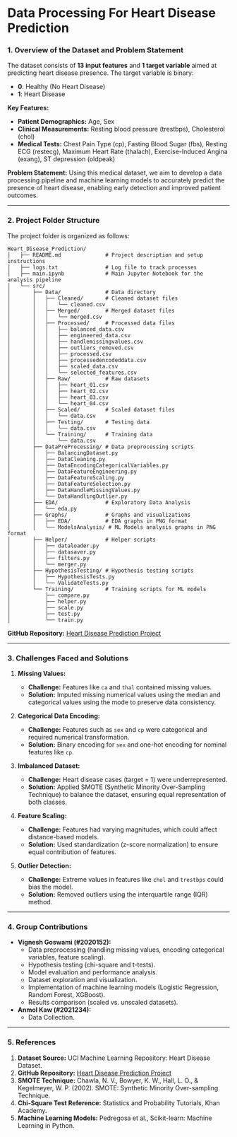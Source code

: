 # **Data Processing For Heart Disease Prediction**


### **1. Overview of the Dataset and Problem Statement**
The dataset consists of **13 input features** and **1 target variable** aimed at predicting heart disease presence. The target variable is binary:
- **0**: Healthy (No Heart Disease)
- **1**: Heart Disease

**Key Features:**
- **Patient Demographics:** Age, Sex
- **Clinical Measurements:** Resting blood pressure (trestbps), Cholesterol (chol)
- **Medical Tests:** Chest Pain Type (cp), Fasting Blood Sugar (fbs), Resting ECG (restecg), Maximum Heart Rate (thalach), Exercise-Induced Angina (exang), ST depression (oldpeak)

**Problem Statement:**
Using this medical dataset, we aim to develop a data processing pipeline and machine learning models to accurately predict the presence of heart disease, enabling early detection and improved patient outcomes.

---

### **2. Project Folder Structure**
The project folder is organized as follows:

```
Heart_Disease_Prediction/
│   ├── README.md              # Project description and setup instructions
│   ├── logs.txt               # Log file to track processes
│   ├── main.ipynb             # Main Jupyter Notebook for the analysis pipeline
│   └── src/                   
│       ├── Data/              # Data directory
│       │   ├── Cleaned/       # Cleaned dataset files
│       │   │   └── cleaned.csv
│       │   ├── Merged/        # Merged dataset files
│       │   │   └── merged.csv
│       │   ├── Processed/     # Processed data files
│       │   │   ├── balanced_data.csv
│       │   │   ├── engineered_data.csv
│       │   │   ├── handlemissingvalues.csv
│       │   │   ├── outliers_removed.csv
│       │   │   ├── processed.csv
│       │   │   ├── processedencodeddata.csv
│       │   │   ├── scaled_data.csv
│       │   │   └── selected_features.csv
│       │   ├── Raw/           # Raw datasets
│       │   │   ├── heart_01.csv
│       │   │   ├── heart_02.csv
│       │   │   ├── heart_03.csv
│       │   │   └── heart_04.csv
│       │   ├── Scaled/        # Scaled dataset files
│       │   │   └── data.csv
│       │   ├── Testing/       # Testing data
│       │   │   └── data.csv
│       │   └── Training/      # Training data
│       │       └── data.csv
│       ├── DataPreProcessing/ # Data preprocessing scripts
│       │   ├── BalancingDataset.py
│       │   ├── DataCleaning.py
│       │   ├── DataEncodingCategoricalVariables.py
│       │   ├── DataFeatureEngineering.py
│       │   ├── DataFeatureScaling.py
│       │   ├── DataFeatureSelection.py
│       │   ├── DataHandleMissingValues.py
│       │   └── DataHandlingOutlier.py
│       ├── EDA/               # Exploratory Data Analysis
│       │   └── eda.py
│       ├── Graphs/            # Graphs and visualizations
│       │   ├── EDA/           # EDA graphs in PNG format
│       │   └── ModelsAnalysis/ # ML Models analysis graphs in PNG format
│       ├── Helper/            # Helper scripts
│       │   ├── dataloader.py
│       │   ├── datasaver.py
│       │   ├── filters.py
│       │   └── merger.py
│       ├── HypothesisTesting/ # Hypothesis testing scripts
│       │   ├── HypothesisTests.py
│       │   └── ValidateTests.py
│       └── Training/          # Training scripts for ML models
│           ├── compare.py
│           ├── helper.py
│           ├── scale.py
│           ├── test.py
│           └── train.py
```

**GitHub Repository:** [Heart Disease Prediction Project](https://github.com/Vignesh16879/Data-Processing-For-Heart-Disease-Prediction.git)

---

### **3. Challenges Faced and Solutions**

1. **Missing Values:**
   - **Challenge:** Features like `ca` and `thal` contained missing values.
   - **Solution:** Imputed missing numerical values using the median and categorical values using the mode to preserve data consistency.

2. **Categorical Data Encoding:**
   - **Challenge:** Features such as `sex` and `cp` were categorical and required numerical transformation.
   - **Solution:** Binary encoding for `sex` and one-hot encoding for nominal features like `cp`.

3. **Imbalanced Dataset:**
   - **Challenge:** Heart disease cases (target = 1) were underrepresented.
   - **Solution:** Applied SMOTE (Synthetic Minority Over-Sampling Technique) to balance the dataset, ensuring equal representation of both classes.

4. **Feature Scaling:**
   - **Challenge:** Features had varying magnitudes, which could affect distance-based models.
   - **Solution:** Used standardization (z-score normalization) to ensure equal contribution of features.

5. **Outlier Detection:**
   - **Challenge:** Extreme values in features like `chol` and `trestbps` could bias the model.
   - **Solution:** Removed outliers using the interquartile range (IQR) method.

---

### **4. Group Contributions**
- **Vignesh Goswami (#2020152):**
   - Data preprocessing (handling missing values, encoding categorical variables, feature scaling).
   - Hypothesis testing (chi-square and t-tests).
   - Model evaluation and performance analysis.
   - Dataset exploration and visualization.
   - Implementation of machine learning models (Logistic Regression, Random Forest, XGBoost).
   - Results comparison (scaled vs. unscaled datasets).
- **Anmol Kaw (#2021234):**
   - Data Collection.

---

### **5. References**
1. **Dataset Source:** UCI Machine Learning Repository: Heart Disease Dataset.
2. **GitHub Repository:** [Heart Disease Prediction Project](https://github.com/Vignesh16879/Data-Processing-For-Heart-Disease-Prediction.git)
3. **SMOTE Technique:** Chawla, N. V., Bowyer, K. W., Hall, L. O., & Kegelmeyer, W. P. (2002). SMOTE: Synthetic Minority Over-sampling Technique.
4. **Chi-Square Test Reference:** Statistics and Probability Tutorials, Khan Academy.
5. **Machine Learning Models:** Pedregosa et al., Scikit-learn: Machine Learning in Python.
